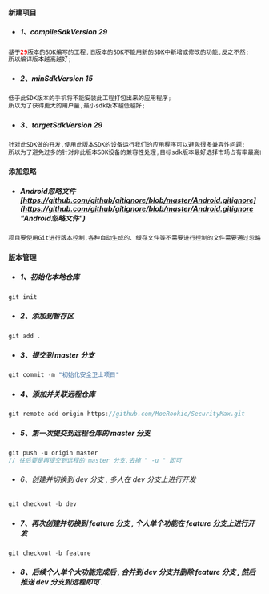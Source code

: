 #### 新建项目

* ##### 1、compileSdkVersion 29

```java
基于29版本的SDK编写的工程,旧版本的SDK不能用新的SDK中新增或修改的功能,反之不然;
所以编译版本越高越好;
```

* ##### 2、minSdkVersion 15

```java
低于此SDK版本的手机将不能安装此工程打包出来的应用程序;
所以为了获得更大的用户量,最小sdk版本越低越好;
```

* ##### 3、targetSdkVersion 29

```java
针对此SDK做的开发,使用此版本SDK的设备运行我们的应用程序可以避免很多兼容性问题;
所以为了避免过多的针对非此版本SDK设备的兼容性处理,目标sdk版本最好选择市场占有率最高的版本进行开发;
```

#### 添加忽略

* ##### Android忽略文件 [https://github.com/github/gitignore/blob/master/Android.gitignore](https://github.com/github/gitignore/blob/master/Android.gitignore "Android忽略文件")

```java
项目要使用Git进行版本控制,各种自动生成的、缓存文件等不需要进行控制的文件需要通过忽略文件进行声明
```

#### 版本管理

* ##### 1、初始化本地仓库

```java
git init
```

* ##### 2、添加到暂存区

```java
git add .
```

* ##### 3、提交到 master 分支

```java
git commit -m "初始化安全卫士项目"
```

* ##### 4、添加并关联远程仓库

```java
git remote add origin https://github.com/MoeRookie/SecurityMax.git
```

* ##### 5、第一次提交到远程仓库的 master 分支

```java
git push -u origin master
// 往后要是再提交到远程的 master 分支,去掉 " -u " 即可
```

* ###### 6、创建并切换到 dev 分支 , 多人在 dev 分支上进行开发

```java
git checkout -b dev
```

* ##### 7、再次创建并切换到 feature 分支 , 个人单个功能在 feature 分支上进行开发

```java
git checkout -b feature
```

* ##### 8、后续个人单个大功能完成后 , 合并到 dev 分支并删除 feature 分支 , 然后推送 dev 分支到远程即可 .



